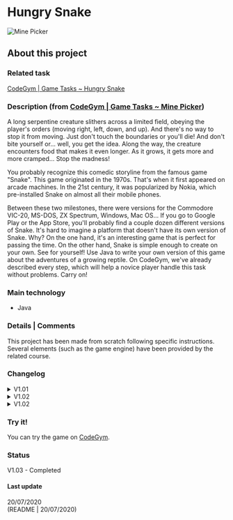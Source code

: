 # Hungry Snake

![Mine Picker](https://cdn.codegym.cc/images/system/22e7f1ba-8b1a-41b3-a483-58134b68c361/original.jpeg)

## About this project

### Related task
[CodeGym | Game Tasks ~ Hungry Snake](https://codegym.cc/projects/games/com.codegym.games.snake)

### Description (from [CodeGym | Game Tasks ~ Mine Picker](https://codegym.cc/projects/games/com.codegym.games.snake))
A long serpentine creature slithers across a limited field, obeying the player's orders (moving right, left, down, and up). And there's no way to stop it from moving. Just don't touch the boundaries or you'll die! And don't bite yourself or... well, you get the idea. Along the way, the creature encounters food that makes it even longer. As it grows, it gets more and more cramped... Stop the madness!

You probably recognize this comedic storyline from the famous game "Snake". This game originated in the 1970s. That's when it first appeared on arcade machines. In the 21st century, it was popularized by Nokia, which pre-installed Snake on almost all their mobile phones.

Between these two milestones, there were versions for the Commodore VIC-20, MS-DOS, ZX Spectrum, Windows, Mac OS… If you go to Google Play or the App Store, you'll probably find a couple dozen different versions of Snake. It's hard to imagine a platform that doesn't have its own version of Snake. Why? On the one hand, it's an interesting game that is perfect for passing the time. On the other hand, Snake is simple enough to create on your own. See for yourself! Use Java to write your own version of this game about the adventures of a growing reptile. On CodeGym, we've already described every step, which will help a novice player handle this task without problems. Carry on!

### Main technology 
- Java

### Details | Comments
This project has been made from scratch following specific instructions.   
Several elements (such as the game engine) have been provided by the related course.

### Changelog 

<details markdown="block">
<summary>V1.01</summary>  

- Colors have been modified.
- Size of the grid has been extended to 20 X 20.
- A special type of apple has been added: Slow Apple. It reduces the speed of the game.

</details>
<details markdown="block">
<summary>V1.02</summary>  

- The Slow Apple has been renamed: Slow Green Apple. It uses a different unicode character.

</details>
<details markdown="block">
<summary>V1.02</summary>  

- Pressing a direction key should not remove the dialog message (at the end of a game) anymore.

</details>


### Try it!
You can try the game on [CodeGym](https://codegym.cc/projects/apps/29411).  

### Status
V1.03 - Completed

#### Last update
20/07/2020  
(README | 20/07/2020)